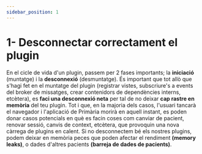 ```yaml
---
sidebar_position: 1
---
```


# 1- Desconnectar correctament el plugin

En el cicle de vida d'un plugin, passem per 2 fases importants; la **iniciació** (muntatge) i la **desconnexió** (desmuntatge). És important que tot allò que s'hagi fet en el muntatge del plugin (registrar vistes, subscriure's a events del broker de missatges, crear contenidors de dependències interns, etcètera), es **faci una desconnexió neta** per tal de no deixar **cap rastre en memòria** del teu plugin. Tot i que, en la majoria dels casos, l'usuari tancarà el navegador i l'aplicació de Primària morirà en aquell instant, es poden donar casos potencials en què es facin coses com canviar de pacient, renovar sessió, canvis de context, etcètera, que provoquin una nova càrrega de plugins en calent. Si no desconnectem bé els nostres plugins, podem deixar en memòria peces que poden afectar el rendiment **(memory leaks)**, o dades d'altres pacients **(barreja de dades de pacients)**.
